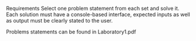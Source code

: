 Requirements
  Select one problem statement from each set and solve it.
  Each solution must have a console-based interface, expected inputs as well as output must be clearly stated to the user.
  
Problems statements can be found in Laboratory1.pdf
